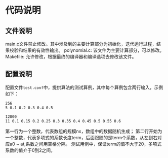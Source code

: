 # 代码说明

## 文件说明
main.c文件禁止修改。其中涉及到的主要计算部分为初始化，迭代运行过程，结果校验和结果的有效性输出。
polynomial.c: 该文件为主要计算部分，可以修改。
Makefile:  允许修改，根据最终的编译器和编译选项去修改该文件。

## 配置说明
配置文件`test.conf`中，提供算法的测试算例，其中每个算例包含两行输入，示例如下：
```
256
5 0.1 0.2 0.3 0.4 0.5

12800
11 0.1 0.15 0.2 0.25 0.3 0.35 0.4 0.45 0.5 0.55 0.6
```
第一行为一个整数，代表数组的规模nx，数组中的数据随机生成；
第二行开始为一个整数，代表多项式的系数长度term，后面跟随的是term个系数，从左到右对应a0 ~ at,系数之间用空格分隔。
测试用例中，保证term的值不大于20，多项式系数的值介于0到2之间。